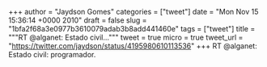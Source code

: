 
+++
author = "Jaydson Gomes"
categories = ["tweet"]
date = "Mon Nov 15 15:36:14 +0000 2010"
draft = false
slug = "1bfa2f68a3e0977b3610079adab3b8add441460e"
tags = ["tweet"]
title = """RT @alganet: Estado civil..."""
tweet = true
micro = true
tweet_url = "https://twitter.com/jaydson/status/4195980610113536"
+++
RT @alganet: Estado civil: programador.
